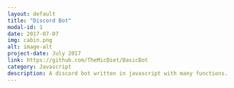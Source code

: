 ```yaml
---
layout: default
title: "Discord Bot"
modal-id: 1
date: 2017-07-07
img: cabin.png
alt: image-alt
project-date: July 2017
link: https://github.com/TheMicDiet/BasicBot
category: Javascript
description: A discord bot written in javascript with many functions.
---
```

